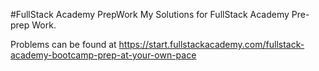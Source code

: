 #FullStack Academy PrepWork
My Solutions for FullStack Academy Pre-prep Work.


Problems can be found at
https://start.fullstackacademy.com/fullstack-academy-bootcamp-prep-at-your-own-pace